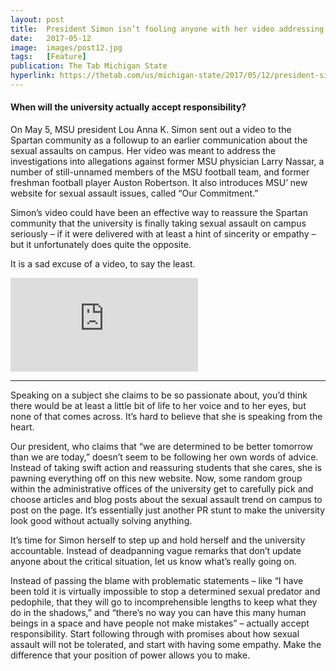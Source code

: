 ```yaml
---
layout: post
title:  President Simon isn’t fooling anyone with her video addressing sexual assault
date:   2017-05-12
image:  images/post12.jpg
tags:   [Feature]
publication: The Tab Michigan State
hyperlink: https://thetab.com/us/michigan-state/2017/05/12/president-simon-problematic-video-sexual-assault-6698
---
```

#### When will the university actually accept responsibility?

On May 5, MSU president Lou Anna K. Simon sent out a video to the Spartan community as a followup to an earlier communication about the sexual assaults on campus. Her video was meant to address the investigations into allegations against former MSU physician Larry Nassar, a number of still-unnamed members of the MSU football team, and former freshman football player Auston Robertson. It also introduces MSU’ new website for sexual assault issues, called “Our Commitment.”

Simon’s video could have been an effective way to reassure the Spartan community that the university is finally taking sexual assault on campus seriously – if it were delivered with at least a hint of sincerity or empathy – but it unfortunately does quite the opposite.

It is a sad excuse of a video, to say the least.

<iframe src="https://www.youtube.com/embed/fY3n01wustE" frameborder="0" allow="accelerometer; autoplay; encrypted-media; gyroscope; picture-in-picture" allowfullscreen></iframe>

***

Speaking on a subject she claims to be so passionate about, you’d think there would be at least a little bit of life to her voice and to her eyes, but none of that comes across. It’s hard to believe that she is speaking from the heart.

Our president, who claims that “we are determined to be better tomorrow than we are today,” doesn’t seem to be following her own words of advice. Instead of taking swift action and reassuring students that she cares, she is pawning everything off on this new website. Now, some random group within the administrative offices of the university get to carefully pick and choose articles and blog posts about the sexual assault trend on campus to post on the page. It’s essentially just another PR stunt to make the university look good without actually solving anything.

It’s time for Simon herself to step up and hold herself and the university accountable. Instead of deadpanning vague remarks that don’t update anyone about the critical situation, let us know what’s really going on.

Instead of passing the blame with problematic statements – like “I have been told it is virtually impossible to stop a determined sexual predator and pedophile, that they will go to incomprehensible lengths to keep what they do in the shadows,” and “there’s no way you can have this many human beings in a space and have people not make mistakes” – actually accept responsibility. Start following through with promises about how sexual assault will not be tolerated, and start with having some empathy. Make the difference that your position of power allows you to make.